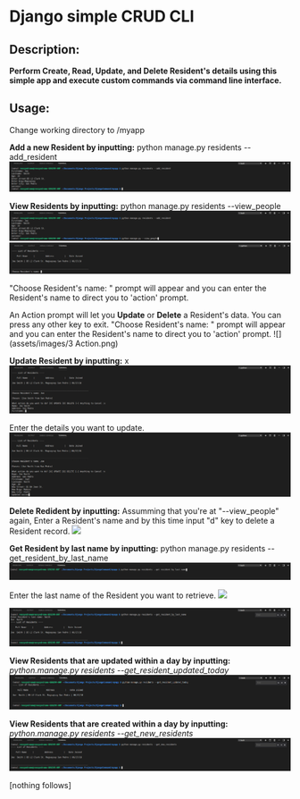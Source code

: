# Django simple CRUD CLI

## Description:
**Perform Create, Read, Update, and Delete Resident's details using this simple app and execute custom commands via command line interface.**

## Usage:

Change working directory to /myapp


**Add a new Resident by inputting:** python manage.py residents --add_resident
![](assets/images/1.0%20--add_resident.png)


**View Residents by inputting:** python manage.py residents --view_people
![](assets/images//2.%20--view_people.png)
![](assets/images/3.%20--view_people.png)

"Choose Resident's name: " prompt will appear and you can enter the Resident's name to direct you to 'action' prompt.


An Action prompt will let you **Update** or **Delete** a Resident's data. You can press any other key to exit.
"Choose Resident's name: " prompt will appear and you can enter the Resident's name to direct you to 'action' prompt.
![](assets/images/3 Action.png)

**Update Resident by inputting:** x
![](assets/images/4.0%20Action.png)

Enter the details you want to update.
![](assets/images/4.3%20Updating.png)

**Delete Redident by inputting:** Assumming that you're at  "--view_people" again, Enter a Resident's name and by this time input "d" key to delete a Resident record.
![](assets/images/6.1%20Deleting%20success.png)

**Get Resident by last name by inputting:** python manage.py residents --get_resident_by_last_name
![](assets/images/8.0%20get_resident_by%20last_name.png)

Enter the last name of the Resident you want to retrieve.
![](assets/images/8.1%20get_sresitdentbylastname)

![](assets/images/8.2%20Smith_last_name.png)

**View Residents that are updated within a day by inputting:** *python.manage.py residents --get_resident_updated_today*
![](assets/images/9.%20Updated_today.png)

**View Residents that are created within a day by inputting:** *python.manage.py residents --get_new_residents*
![](assets/images/10.Get_new_residents.png)


[nothing follows]
